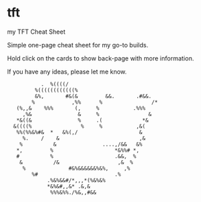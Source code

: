 # tft
my TFT Cheat Sheet

Simple one-page cheat sheet for my go-to builds. 

Hold click on the cards to show back-page with more information.

If you have any ideas, please let me know.

```
           .  %((((/                              
         %((((((((((((%                           
         &%,       #&(&         &&.       .#&&.   
        %            ,%%      %                /* 
   (%,,&    %%%       (,     %           .%%%     
     ,%&               &     %                &   
   *&((&               %     .(             *&    
  &((((%                %     %           ,&(     
   %%(%%&%#&  *   &%(,/                    &      
     %.    /    &                          ,&     
    %          &               ....,/&&   &%      
   *,         %                    *&%%# *,       
   #          %                    .&&,  %        
    &          /&                   ,&  %         
     %              #&%&&&&&&%&%,     ,%          
        %#                         .%             
             .%&%&&#/*,,,*(%&%&%                  
             *&%&#,,&* .&,&                       
              %%%&%%./%&,,#&&           
```
